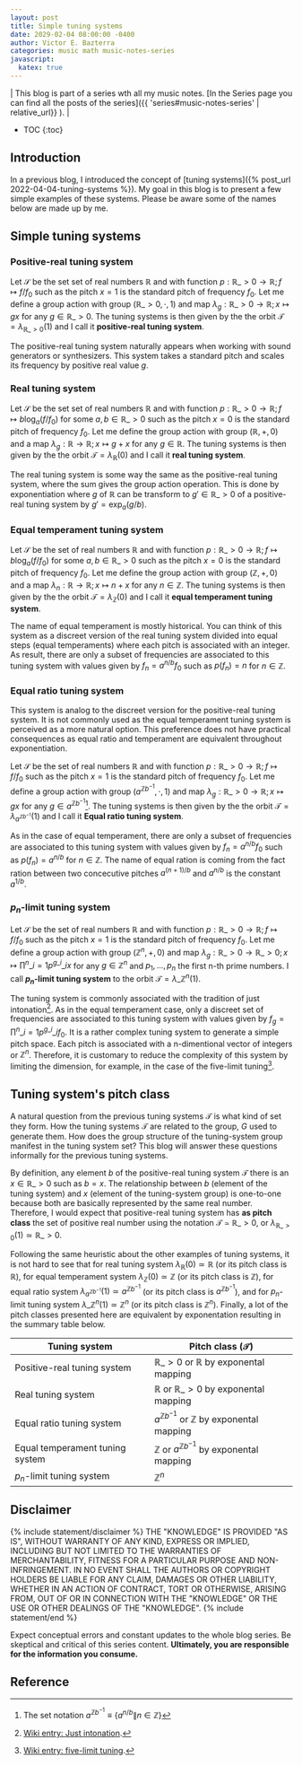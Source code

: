 ```yaml
---
layout: post
title: Simple tuning systems
date: 2029-02-04 08:00:00 -0400
author: Victor E. Bazterra
categories: music math music-notes-series
javascript:
  katex: true
---
```


| This blog is part of a series wth all my music notes. [In the Series page you can find all the posts of the series]({{ 'series#music-notes-series' | relative_url}} ). |

* TOC
{:toc}

## Introduction

In a previous blog, I introduced the concept of [tuning systems]({% post_url 2022-04-04-tuning-systems %}). My goal in this blog is to present a few simple examples of these systems. Please be aware some of the names below are made up by me.

## Simple tuning systems

### Positive-real tuning system

Let $\mathcal{S}$ be the set set of real numbers $\mathbb{R}$ and with function $p: \mathbb{R}\_{>0} \rightarrow \mathbb{R}; f \mapsto f/f_0$ such as the pitch $x = 1$ is the standard pitch of frequency $f_0$. Let me define a group action with group $(\mathbb{R}\_{>0}, \cdot, 1)$ and map $\lambda_g: \mathbb{R}\_{>0} \rightarrow \mathbb{R}; x \mapsto gx$ for any $g \in \mathbb{R}\_{>0}$. The tuning systems is then given by the the orbit $\mathcal{T} = \lambda_{\mathbb{R}\_{>0}}(1)$ and I call it **positive-real tuning system**.

The positive-real tuning system naturally appears when working with sound generators or synthesizers. This system takes a standard pitch and scales its frequency by positive real value $g$.

### Real tuning system

Let $\mathcal{S}$ be the set set of real numbers $\mathbb{R}$ and with function $p: \mathbb{R}\_{>0} \rightarrow \mathbb{R}; f \mapsto b\log_a(f/f_0)$ for some $a,b \in \mathbb{R}\_{>0}$ such as the pitch $x = 0$ is the standard pitch of frequency $f_0$. Let me define the group action with group $(\mathbb{R}, +, 0)$ and a map $\lambda_g: \mathbb{R} \rightarrow \mathbb{R}; x \mapsto g + x$ for any $g \in \mathbb{R}$. The tuning systems is then given by the the orbit $\mathcal{T} = \lambda_{\mathbb{R}}(0)$ and I call it **real tuning system**.

The real tuning system is some way the same as the positive-real tuning system, where the sum gives the group action operation. This is done by exponentiation where $g$ of $\mathbb{R}$ can be transform to $g' \in \mathbb{R}\_{>0}$ of a positive-real tuning system by $g' = \exp_a(g/b)$.

### Equal temperament tuning system

Let $\mathcal{S}$ be the set of real numbers $\mathbb{R}$ and with function $p: \mathbb{R}\_{>0} \rightarrow \mathbb{R}; f \mapsto b\log_a(f/f_0)$ for some $a,b \in \mathbb{R}\_{>0}$ such as the pitch $x = 0$ is the standard pitch of frequency $f_0$. Let me define the group action with group $(\mathbb{Z}, +, 0)$ and a map $\lambda_n: \mathbb{R} \rightarrow \mathbb{R}; x \mapsto n + x$ for any $n \in \mathbb{Z}$. The tuning systems is then given by the the orbit $\mathcal{T} = \lambda_{\mathbb{Z}}(0)$ and I call it **equal temperament tuning system**.

The name of equal temperament is mostly historical. You can think of this system as a discreet version of the real tuning system divided into equal steps (equal temperaments) where each pitch is associated with an integer. As result, there are only a subset of frequencies are associated to this tuning system with values given by $f_n = a^{n/b} f_0$ such as $p(f_n) = n$ for $n \in \mathbb{Z}$.

### Equal ratio tuning system

This system is analog to the discreet version for the positive-real tuning system. It is not commonly used as the equal temperament tuning system is perceived as a more natural option. This preference does not have practical consequences as equal ratio and temperament are equivalent throughout exponentiation.

Let $\mathcal{S}$ be the set of real numbers $\mathbb{R}$ and with function $p: \mathbb{R}\_{>0} \rightarrow \mathbb{R}; f \mapsto f/f_0$ such as the pitch $x = 1$ is the standard pitch of frequency $f_0$. Let me define a group action with group $(a^{\mathbb{Z}b^{-1}}, \cdot, 1)$ and map $\lambda_g: \mathbb{R}\_{>0} \rightarrow \mathbb{R}; x \mapsto gx$ for any $g \in a^{\mathbb{Z}b^{-1}}$[^1]. The tuning systems is then given by the the orbit $\mathcal{T} = \lambda_{a^{\mathbb{Z}b^{-1}}}(1)$ and I call it **Equal ratio tuning system**.

As in the case of equal temperament, there are only a subset of frequencies are associated to this tuning system with values given by $f_n = a^{n/b} f_0$ such as $p(f_n) = a^{n/b}$ for $n \in \mathbb{Z}$. The name of equal ration is coming from the fact ration between two concecutive pitches $a^{(n+1)/b}$ and $a^{n/b}$ is the constant $a^{1/b}$.

### $p_n$-limit tuning system

Let $\mathcal{S}$ be the set of real numbers $\mathbb{R}$ and with function $p: \mathbb{R}\_{>0} \rightarrow \mathbb{R}; f \mapsto f/f_0$ such as the pitch $x = 1$ is the standard pitch of frequency $f_0$. Let me define a group action with group $(\mathbb{Z}^n, +, 0)$ and map $\lambda_g: \mathbb{R}\_{>0} \rightarrow \mathbb{R}\_{>0}; x \mapsto \prod^n\_{i=1} p^{g\_i}\_i x$ for any $g \in \mathbb{Z}^n$ and $p_1,..., p_n$ the first n-th prime numbers. I call **$p_n$-limit tuning system** to the orbit $\mathcal{T} = \lambda\_{\mathbb{Z}^n}(1)$.

The tuning system is commonly associated with the tradition of just intonation[^2]. As in the equal temperament case, only a discreet set of frequencies are associated to this tuning system with values given by $f_g = \prod^n\_{i=1} p^{g\_i}\_i f_0$. It is a rather complex tuning system to generate a simple pitch space. Each pitch is associated with a n-dimentional vector of integers or $\mathbb{Z}^n$. Therefore, it is customary to reduce the complexity of this system by limiting the dimension, for example, in the case of the five-limit tuning[^3].

## Tuning system's pitch class

A natural question from the previous tuning systems $\mathcal{T}$ is what kind of set they form. How the tuning systems $\mathcal{T}$ are related to the group, $G$ used to generate them. How does the group structure of the tuning-system group manifest in the tuning system set? This blog will answer these questions informally for the previous tuning systems.

By definition, any element $b$ of the positive-real tuning system $\mathcal{T}$ there is an $x \in \mathbb{R}\_{>0}$ such as $b = x$. The relationship between $b$ (element of the tuning system) and $x$ (element of the tuning-system group) is one-to-one because both are basically represented by the same real number. Therefore, I would expect that positive-real tuning system has **as pitch class** the set of positive real number using the notation $\mathcal{T} \simeq \mathbb{R}\_{>0}$, or $\lambda_{\mathbb{R}\_{>0}}(1) \simeq \mathbb{R}\_{>0}$.

Following the same heuristic about the other examples of tuning systems, it is not hard to see that for real tuning system $\lambda_{\mathbb{R}}(0) \simeq \mathbb{R}$ (or its pitch class is $\mathbb{R}$), for equal temperament system $\lambda_{\mathbb{Z}}(0) \simeq \mathbb{Z}$ (or its pitch class is $\mathbb{Z}$), for equal ratio system $\lambda_{a^{\mathbb{Z}b^{-1}}}(1) \simeq a^{\mathbb{Z}b^{-1}}$ (or its pitch class is $a^{\mathbb{Z}b^{-1}}$), and for $p_n$-limit tuning system $\lambda\_{\mathbb{Z}^n}(1) \simeq \mathbb{Z}^n$ (or its pitch class is $\mathbb{Z}^n$). Finally, a lot of the pitch classes presented here are equivalent by exponentation resulting in the summary table below.

| Tuning system                   | Pitch class ($\mathcal{T}$)                                  |
|---------------------------------|--------------------------------------------------------------|
| Positive-real tuning system     | $\mathbb{R}\_{>0}$ or $\mathbb{R}$ by exponental mapping     |
| Real tuning system              | $\mathbb{R}$ or $\mathbb{R}\_{>0}$ by exponental mapping     |
| Equal ratio tuning system       | $a^{\mathbb{Z}b^{-1}}$ or $\mathbb{Z}$ by exponental mapping |
| Equal temperament tuning system | $\mathbb{Z}$ or $a^{\mathbb{Z}b^{-1}}$ by exponental mapping |
| $p_n$-limit tuning system       | $\mathbb{Z}^n$                                               |

## Disclaimer

{% include statement/disclaimer %}
THE \"KNOWLEDGE\" IS PROVIDED \"AS IS\", WITHOUT WARRANTY OF ANY KIND, EXPRESS OR IMPLIED, INCLUDING BUT NOT LIMITED TO THE WARRANTIES OF MERCHANTABILITY, FITNESS FOR A PARTICULAR PURPOSE AND NON-INFRINGEMENT. IN NO EVENT SHALL THE AUTHORS OR COPYRIGHT HOLDERS BE LIABLE FOR ANY CLAIM, DAMAGES OR OTHER LIABILITY, WHETHER IN AN ACTION OF CONTRACT, TORT OR OTHERWISE, ARISING FROM, OUT OF OR IN CONNECTION WITH THE \"KNOWLEDGE\" OR THE USE OR OTHER DEALINGS OF THE \"KNOWLEDGE\".
{% include statement/end %}

Expect conceptual errors and constant updates to the whole blog series. Be skeptical and critical of this series content. **Ultimately, you are responsible for the information you consume.**

## Reference

[^1]: The set notation $a^{\mathbb{Z}b^{-1}} \equiv \lbrace a^{n/b} \| n \in \mathbb{Z} \rbrace$
[^2]: [Wiki entry: Just intonation](https://en.wikipedia.org/wiki/Just_intonation).
[^3]: [Wiki entry: five-limit tuning](https://en.wikipedia.org/wiki/Five-limit_tuning).